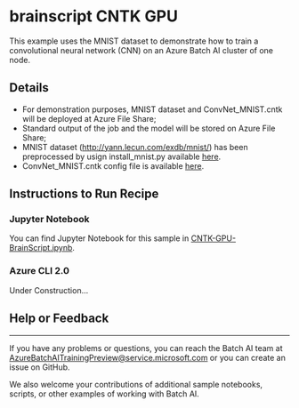 # brainscript CNTK GPU

This example uses the MNIST dataset to demonstrate how to train a convolutional neural network (CNN) on an Azure Batch AI cluster of one node.

## Details

- For demonstration purposes, MNIST dataset and ConvNet_MNIST.cntk will be deployed at Azure File Share;
- Standard output of the job and the model will be stored on Azure File Share;
- MNIST dataset (http://yann.lecun.com/exdb/mnist/) has been preprocessed by usign install_mnist.py available [here](https://batchaisamples.blob.core.windows.net/samples/mnist_dataset.zip?st=2017-09-29T18%3A29%3A00Z&se=2099-12-31T08%3A00%3A00Z&sp=rl&sv=2016-05-31&sr=c&sig=PmhL%2BYnYAyNTZr1DM2JySvrI12e%2F4wZNIwCtf7TRI%2BM%3D).
- ConvNet_MNIST.cntk config file is available [here](./ConvNet_MNIST.cntk). 

## Instructions to Run Recipe

### Jupyter Notebook

You can find Jupyter Notebook for this sample in [CNTK-GPU-BrainScript.ipynb](./CNTK-GPU-BrainScript.ipynb).

### Azure CLI 2.0

Under Construction...


## Help or Feedback
--------------------
If you have any problems or questions, you can reach the Batch AI team at [AzureBatchAITrainingPreview@service.microsoft.com](mailto:AzureBatchAITrainingPreview@service.microsoft.com) or you can create an issue on GitHub.

We also welcome your contributions of additional sample notebooks, scripts, or other examples of working with Batch AI.
